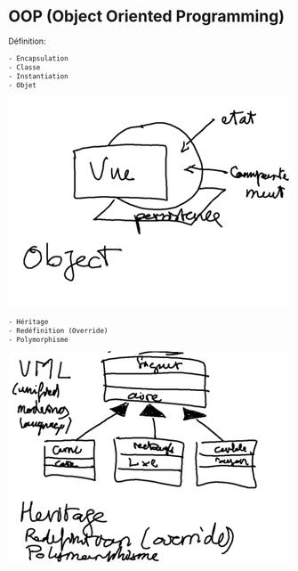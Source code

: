 # OOP (Object Oriented Programming)

Définition:

```
- Encapsulation
- Classe
- Instantiation
- Objet
```
![alt tag](https://github.com/CollegeBoreal/INF1042-16E/blob/master/3.OOP/images/object.png)


```
- Héritage
- Redéfinition (Override)
- Polymorphisme
```
![alt tag](https://github.com/CollegeBoreal/INF1042-16E/blob/master/3.OOP/images/oop.png)

